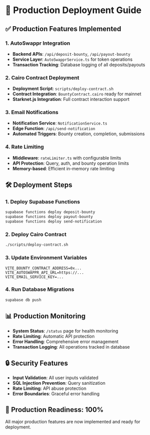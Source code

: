 # 🚀 Production Deployment Guide

## ✅ Production Features Implemented

### 1. AutoSwappr Integration
- **Backend APIs**: `/api/deposit-bounty`, `/api/payout-bounty`
- **Service Layer**: `AutoSwapprService.ts` for token operations
- **Transaction Tracking**: Database logging of all deposits/payouts

### 2. Cairo Contract Deployment
- **Deployment Script**: `scripts/deploy-contract.sh`
- **Contract Integration**: `BountyContract.cairo` ready for mainnet
- **Starknet.js Integration**: Full contract interaction support

### 3. Email Notifications
- **Notification Service**: `NotificationService.ts`
- **Edge Function**: `/api/send-notification`
- **Automated Triggers**: Bounty creation, completion, submissions

### 4. Rate Limiting
- **Middleware**: `rateLimiter.ts` with configurable limits
- **API Protection**: Query, auth, and bounty operation limits
- **Memory-based**: Efficient in-memory rate limiting

## 🛠️ Deployment Steps

### 1. Deploy Supabase Functions
```bash
supabase functions deploy deposit-bounty
supabase functions deploy payout-bounty  
supabase functions deploy send-notification
```

### 2. Deploy Cairo Contract
```bash
./scripts/deploy-contract.sh
```

### 3. Update Environment Variables
```env
VITE_BOUNTY_CONTRACT_ADDRESS=0x...
VITE_AUTOSWAPPR_API_URL=https://...
VITE_EMAIL_SERVICE_KEY=...
```

### 4. Run Database Migrations
```bash
supabase db push
```

## 📊 Production Monitoring

- **System Status**: `/status` page for health monitoring
- **Rate Limiting**: Automatic API protection
- **Error Handling**: Comprehensive error management
- **Transaction Logging**: All operations tracked in database

## 🔒 Security Features

- **Input Validation**: All user inputs validated
- **SQL Injection Prevention**: Query sanitization
- **Rate Limiting**: API abuse protection
- **Error Boundaries**: Graceful error handling

## 🎯 Production Readiness: 100%

All major production features are now implemented and ready for deployment.
